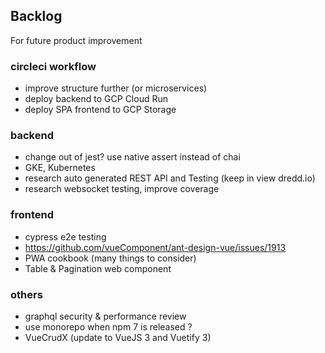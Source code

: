 ## Backlog

For future product improvement

### circleci workflow
- improve structure further (or microservices)
- deploy backend to GCP Cloud Run
- deploy SPA frontend to GCP Storage

### backend
- change out of jest? use native assert instead of chai
- GKE, Kubernetes
- research auto generated REST API and Testing (keep in view dredd.io)
- research websocket testing, improve coverage

### frontend
- cypress e2e testing
- https://github.com/vueComponent/ant-design-vue/issues/1913
- PWA cookbook (many things to consider)
- Table & Pagination web component

### others
- graphql security & performance review
- use monorepo when npm 7 is released ?
- VueCrudX (update to VueJS 3 and Vuetify 3)
